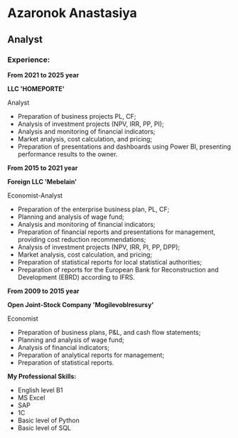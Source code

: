 # Azaronok Anastasiya

## Analyst

### Experience:

__From 2021 to 2025 year__

__LLC 'HOMEPORTE'__

Analyst

* Preparation of business projects PL, CF;
* Analysis of investment projects (NPV, IRR, PP, PI);
* Analysis and monitoring of financial indicators;
* Market analysis, cost calculation, and pricing;
* Preparation of presentations and dashboards using Power BI, presenting performance results to the owner.

__From 2015 to 2021 year__

__Foreign LLC 'Mebelain'__

Economist-Analyst

* Preparation of the enterprise business plan, PL, CF;
* Planning and analysis of wage fund;
* Analysis and monitoring of financial indicators;
* Preparation of financial reports and presentations for management, providing cost reduction recommendations;
* Analysis of investment projects (NPV, IRR, PI, PP, DPP);
* Market analysis, cost calculation, and pricing;
* Preparation of statistical reports for local statistical authorities;
* Preparation of reports for the European Bank for Reconstruction and Development (EBRD) according to IFRS.

__From 2009 to 2015 year__

__Open Joint-Stock Company 'Mogilevoblresursy'__

Economist

* Preparation of business plans, P&L, and cash flow statements;
* Planning and analysis of wage fund;
* Analysis of financial indicators;
* Preparation of analytical reports for management;
* Preparation of statistical reports.


__My Professional Skills:__
* English level B1
* MS Excel
* SAP
* 1С
* Basic level of Python
* Basic level of SQL





